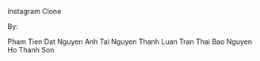 Instagram Clone

By:

Pham Tien Dat
Nguyen Anh Tai
Nguyen Thanh Luan
Tran Thai Bao
Nguyen Ho Thanh Son

